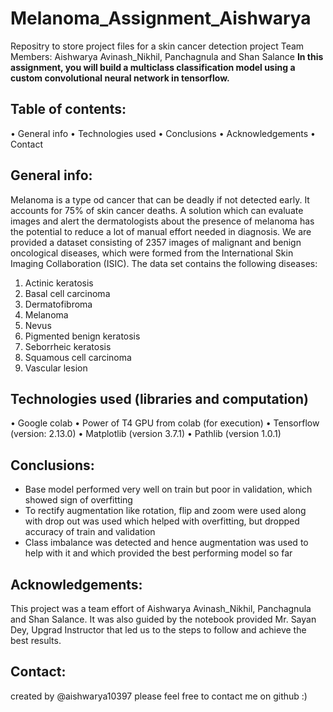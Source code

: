 # Melanoma_Assignment_Aishwarya
Repositry to store project files for a skin cancer detection project
Team Members: Aishwarya Avinash_Nikhil, Panchagnula and Shan Salance
**In this assignment, you will build a multiclass classification model using a custom convolutional neural network in tensorflow.**


## Table of contents:
•	General info
•	Technologies used
•	Conclusions
•	Acknowledgements
•	Contact
## General info:
Melanoma is a type od cancer that can be deadly if not detected early. It accounts for 75% of skin cancer deaths. A solution which can evaluate images and alert the dermatologists about the presence of melanoma has the potential to reduce a lot of manual effort needed in diagnosis.
We are provided a dataset consisting of 2357 images of malignant and benign oncological diseases, which were formed from the International Skin Imaging Collaboration (ISIC). The data set contains the following diseases:
1.	Actinic keratosis
2.	Basal cell carcinoma
3.	Dermatofibroma
4.	Melanoma
5.	Nevus
6.	Pigmented benign keratosis
7.	Seborrheic keratosis
8.	Squamous cell carcinoma
9.	Vascular lesion
## Technologies used (libraries and computation)
•	Google colab
•	Power of T4 GPU from colab (for execution)
•	Tensorflow (version: 2.13.0)
•	Matplotlib (version 3.7.1)
•	Pathlib (version 1.0.1)
## Conclusions:
-	Base model performed very well on train but poor in validation, which showed sign of overfitting
-	To rectify augmentation like rotation, flip and zoom were used along with drop out was used which helped with overfitting, but dropped accuracy of train and validation
-	Class imbalance was detected and hence augmentation was used to help with it and which provided the best performing model so far
## Acknowledgements:
This project was a team effort of Aishwarya Avinash_Nikhil, Panchagnula and Shan Salance. It was also guided by the notebook provided Mr. Sayan Dey, Upgrad Instructor that led us to the steps to follow and achieve the best results.
## Contact:
created by @aishwarya10397
please feel free to contact me on github :) 
